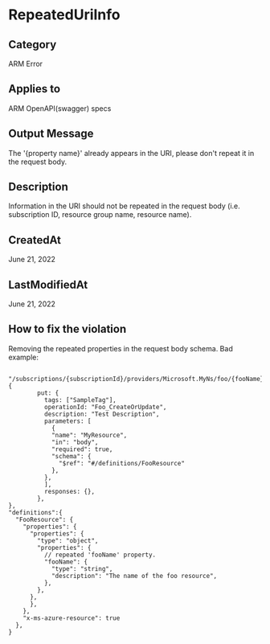 # RepeatedUriInfo

## Category

ARM Error

## Applies to

ARM OpenAPI(swagger) specs

## Output Message

The '{property name}' already appears in the URI, please don't repeat it in the request body.

## Description

Information in the URI should not be repeated in the request body (i.e. subscription ID, resource group name, resource name).

## CreatedAt

June 21, 2022

## LastModifiedAt

June 21, 2022

## How to fix the violation

Removing the repeated properties in the request body schema.
Bad example:

```
 "/subscriptions/{subscriptionId}/providers/Microsoft.MyNs/foo/{fooName}": {
        put: {
          tags: ["SampleTag"],
          operationId: "Foo_CreateOrUpdate",
          description: "Test Description",
          parameters: [
            {
            "name": "MyResource",
            "in": "body",
            "required": true,
            "schema": {
              "$ref": "#/definitions/FooResource"
            },
          },
          ],
          responses: {},
        },
},
"definitions":{
  "FooResource": {
    "properties": {
      "properties": {
        "type": "object",
        "properties": {
          // repeated 'fooName' property.
          "fooName": {
            "type": "string",
            "description": "The name of the foo resource",
          },
        },
      },
      },
    },
    "x-ms-azure-resource": true
  },
}
```
